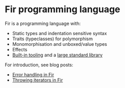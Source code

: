 # Fir programming language

Fir is a programming language with:

- Static types and indentation sensitive syntax
- Traits (typeclasses) for polymorphism
- Monomorphisation and unboxed/value types
- Effects
- [Built-in tooling][tooling] and a [large standard library][libs]

For introduction, see blog posts:

- [Error handling in Fir][1]
- [Throwing iterators in Fir][2]

[1]: https://osa1.net/posts/2025-01-18-fir-error-handling.html
[2]: https://osa1.net/posts/2025-04-17-throwing-iterators-fir.html
[tooling]: https://github.com/fir-lang/fir/issues/28
[libs]: https://github.com/fir-lang/fir/issues/76
